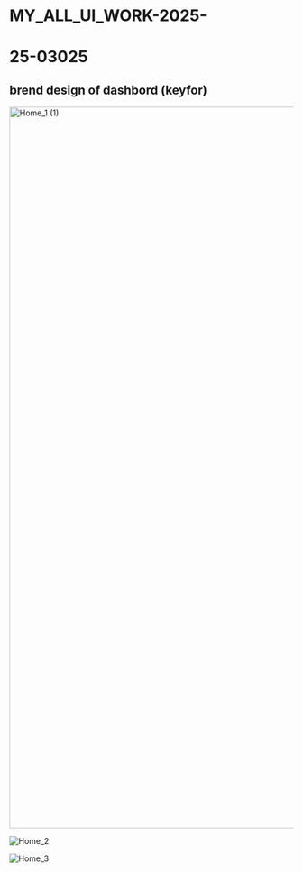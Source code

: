 # MY_ALL_UI_WORK-2025-
<h1>25-03025</h1>
<h2>brend design of dashbord (keyfor) </h2>
<img width="1280" alt="Home_1 (1)" src="https://github.com/user-attachments/assets/cddadeb3-5529-4a5a-a884-578baef5883e" />

![Home_2](https://github.com/user-attachments/assets/4eae2241-c771-477a-ae09-87ff25057fc9)

![Home_3](https://github.com/user-attachments/assets/e31e0b26-d64c-4c4d-aea4-6eb37dc061a8)
